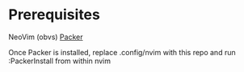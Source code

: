# Prerequisites

NeoVim (obvs)
[Packer](https://github.com/wbthomason/packer.nvim)

Once Packer is installed, replace .config/nvim with this repo and run :PackerInstall from within nvim
